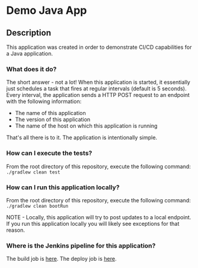 # Demo Java App

## Description
This application was created in order to demonstrate CI/CD capabilities for a Java application.

### What does it do?
The short answer - not a lot! When this application is started, it essentially just schedules a
task that fires at regular intervals (default is 5 seconds). Every interval, the application sends
a HTTP POST request to an endpoint with the following information:

* The name of this application
* The version of this application
* The name of the host on which this application is running

That's all there is to it. The application is intentionally simple.

### How can I execute the tests?
From the root directory of this repository, execute the following command:
`./gradlew clean test`

### How can I run this application locally?
From the root directory of this repository, execute the following command:
`./gradlew clean bootRun`

NOTE - Locally, this application will try to post updates to a local endpoint. If you run this
application locally you will likely see exceptions for that reason.

### Where is the Jenkins pipeline for this application?
The build job is [here](http://52.61.105.186:8080/job/demo-java-app-pipeline/).
The deploy job is [here](http://52.61.105.186:8080/job/demo-java-app-deploy/).
